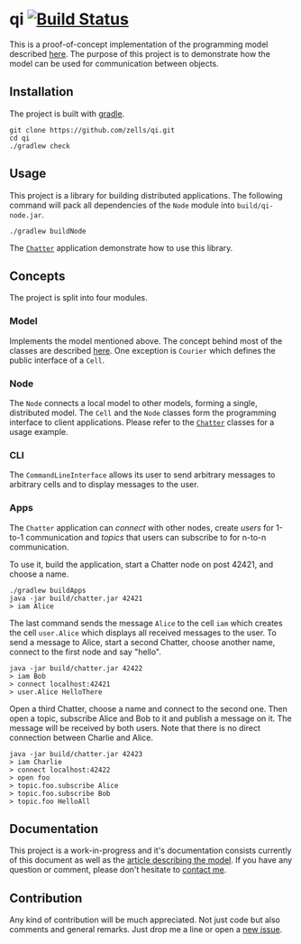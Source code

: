 # qi [![Build Status](https://travis-ci.org/zells/qi.svg?branch=master)](https://travis-ci.org/zells/qi)

This is a proof-of-concept implementation of the programming model described [here][blog]. The purpose of this project is to demonstrate how the model can be used for communication between objects.

[blog]: http://blog.rtens.org/a-unified-computing-model.html


## Installation

The project is built with [gradle].

    git clone https://github.com/zells/qi.git
    cd qi
    ./gradlew check

[gradle]: https://gradle.org/


## Usage

This project is a library for building distributed applications. The following command will pack all dependencies of the `Node` module into `build/qi-node.jar`.

    ./gradlew buildNode

The [`Chatter`][chatter] application demonstrate how to use this library.


## Concepts

The project is split into four modules.

### Model

Implements the model mentioned above. The concept behind most of the classes are described [here][blog]. One exception is `Courier` which defines the public interface of a `Cell`.

### Node

The `Node` connects a local model to other models, forming a single, distributed model. The `Cell` and the `Node` classes form the programming interface to client applications. Please refer to the [`Chatter`][chatter] classes for a usage example.

### CLI

The `CommandLineInterface` allows its user to send arbitrary messages to arbitrary cells and to display messages to the user.

### Apps

The `Chatter` application can *connect* with other nodes, create *users* for 1-to-1 communication and *topics* that users can subscribe to for n-to-n communication.

To use it, build the application, start a Chatter node on post 42421, and choose a name.

    ./gradlew buildApps
    java -jar build/chatter.jar 42421
    > iam Alice

The last command sends the message `Alice` to the cell `iam` which creates the cell `user.Alice` which displays all received messages to the user. To send a message to Alice, start a second Chatter, choose another name, connect to the first node and say "hello".

    java -jar build/chatter.jar 42422
    > iam Bob
    > connect localhost:42421
    > user.Alice HelloThere

Open a third Chatter, choose a name and connect to the second one. Then open a topic, subscribe Alice and Bob to it and publish a message on it. The message will be received by both users. Note that there is no direct connection between Charlie and Alice.

    java -jar build/chatter.jar 42423
    > iam Charlie
    > connect localhost:42422
    > open foo
    > topic.foo.subscribe Alice
    > topic.foo.subscribe Bob
    > topic.foo HelloAll

[chatter]: https://github.com/zells/qi/blob/master/apps/src/main/java/org/zells/qi/apps/Chatter.java


## Documentation ##

This project is a work-in-progress and it's documentation consists currently of this document as well as the [article describing the model][blog]. If you have any question or comment, please don't hesitate to [contact me].

[contact me]: https://github.com/rtens


## Contribution ##

Any kind of contribution will be much appreciated. Not just code but also comments and general remarks. Just drop me a line or open a [new issue].

[new issue]: https://github.com/zells/qi/issues/new